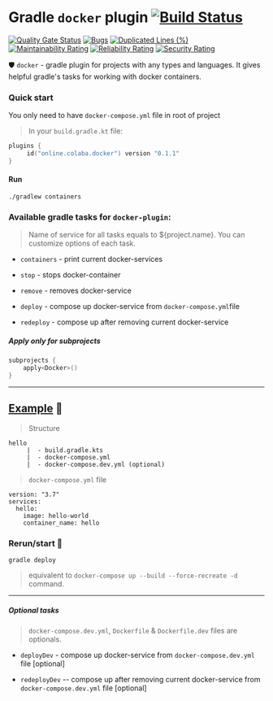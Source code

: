 # Gradle `docker` plugin [![Build Status](https://travis-ci.org/steklopod/gradle-docker-plugin.svg?branch=master)](https://travis-ci.org/steklopod/gradle-docker-plugin)
[![Quality Gate Status](https://sonarcloud.io/api/project_badges/measure?project=steklopod_gradle-docker-plugin&metric=alert_status)](https://sonarcloud.io/dashboard?id=steklopod_gradle-docker-plugin)
[![Bugs](https://sonarcloud.io/api/project_badges/measure?project=steklopod_gradle-docker-plugin&metric=bugs)](https://sonarcloud.io/dashboard?id=steklopod_gradle-docker-plugin)
[![Duplicated Lines (%)](https://sonarcloud.io/api/project_badges/measure?project=steklopod_gradle-docker-plugin&metric=duplicated_lines_density)](https://sonarcloud.io/dashboard?id=steklopod_gradle-docker-plugin)
[![Maintainability Rating](https://sonarcloud.io/api/project_badges/measure?project=steklopod_gradle-docker-plugin&metric=sqale_rating)](https://sonarcloud.io/dashboard?id=steklopod_gradle-docker-plugin)
[![Reliability Rating](https://sonarcloud.io/api/project_badges/measure?project=steklopod_gradle-docker-plugin&metric=reliability_rating)](https://sonarcloud.io/dashboard?id=steklopod_gradle-docker-plugin)
[![Security Rating](https://sonarcloud.io/api/project_badges/measure?project=steklopod_gradle-docker-plugin&metric=security_rating)](https://sonarcloud.io/dashboard?id=steklopod_gradle-docker-plugin)

🛡️ `docker` - gradle plugin for projects with any types and languages. 
It gives helpful gradle's tasks for working with docker containers.

### Quick start

You only need to have `docker-compose.yml` file in root of project

> In your `build.gradle.kt` file:

```kotlin
plugins {
     id("online.colaba.docker") version "0.1.1"
}
```

#### Run

```shell script
./gradlew containers
```

### Available gradle tasks for `docker-plugin`:

> Name of service for all tasks equals to ${project.name}. You can customize options of each task.

* `containers` - print current docker-services

* `stop` - stops docker-container 

* `remove` - removes docker-service

* `deploy` - compose up  docker-service from `docker-compose.yml`file

* `redeploy` - compose up after removing current docker-service

##### Apply only for subprojects

```kotlin
subprojects {
    apply<Docker>()
}
```

___
## [Example](https://github.com/steklopod/gradle-docker-plugin/tree/master/examples/hello) 🎫

> Structure
```shell script
hello
     |  - build.gradle.kts
     |  - docker-compose.yml
     |  - docker-compose.dev.yml (optional)
```

> `docker-compose.yml` file
```shell script
version: "3.7"
services:
  hello:
    image: hello-world
    container_name: hello
```

### Rerun/start 🎯

```shell script
gradle deploy
```

> equivalent to `docker-compose up --build --force-recreate -d` command. 

___
##### Optional tasks

> `docker-compose.dev.yml`, `Dockerfile` & `Dockerfile.dev` files are optionals.

* `deployDev` - compose up  docker-service from `docker-compose.dev.yml` file [optional]

* `redeployDev` -- compose up after removing current docker-service from `docker-compose.dev.yml` file [optional]


